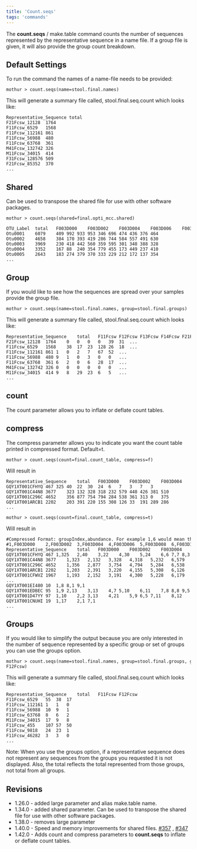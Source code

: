 ```yaml
---
title: 'Count.seqs'
tags: 'commands'
---
```

The **count.seqs** / make.table command counts the
number of sequences represented by the representative sequence in a name
file. If a group file is given, it will also provide the group count
breakdown.

## Default Settings

To run the command the names of a name-file needs to be provided:

    mothur > count.seqs(name=stool.final.names)

This will generate a summary file called, stool.final.seq.count which
looks like:

    Representative_Sequence total  
    F21Fcsw_12128  1764
    F11Fcsw_6529   1568
    F11Fcsw_112161 861
    F11Fcsw_56988  480
    F11Fcsw_63768  361
    M41Fcsw_132742 326
    M11Fcsw_34015  414
    F31Fcsw_128576 509
    F21Fcsw_85352  370
    ...

## Shared

Can be used to transpose the shared file for use with other software
packages.

    mothur > count.seqs(shared=final.opti_mcc.shared)

    OTU_Label  total   F003D000    F003D002    F003D004    F003D006    F003D008    F003D142    F003D144    F003D146    F003D148    F003D150
    Otu0001    6079    409 992 933 953 346 696 474 436 376 464
    Otu0002    4658    384 170 393 419 286 744 584 557 491 630
    Otu0003    3969    230 418 442 560 359 595 301 348 388 328
    Otu0004    3352    167 88  240 354 779 455 173 449 237 410
    Otu0005    2643    183 274 379 370 333 229 212 172 137 354
    ...

## Group

If you would like to see how the sequences are spread over your samples
provide the group file.

    mothur > count.seqs(name=stool.final.names, group=stool.final.groups)

This will generate a summary file called, stool.final.seq.count which
looks like:

    Representative_Sequence    total   F11Fcsw F12Fcsw F13Fcsw F14Fcsw F21Fcsw F22Fcsw 
    F21Fcsw_12128  1764    0   0   0   0   39  31  ...
    F11Fcsw_6529   1568    38  17  23  128 26  18  ...
    F11Fcsw_112161 861 1   0   2   7   67  52  ...
    F11Fcsw_56988  480 9   1   0   3   0   0   ...
    F11Fcsw_63768  361 6   2   0   6   28  17  ...
    M41Fcsw_132742 326 0   0   0   0   0   0   ...
    M11Fcsw_34015  414 9   8   29  23  6   5   ...
    ...

## count

The count parameter allows you to inflate or deflate count tables.

## compress

The compress parameter allows you to indicate you want the count table
printed in compressed format. Default=t.

    mothur > count.seqs(count=final.count_table, compress=f)

Will result in

    Representative_Sequence    total   F003D000    F003D002    F003D004    F003D006    F003D008    F003D142    F003D144    F003D146    F003D148    F003D150
    GQY1XT001CFHYQ 467 325 40  22  30  24  6   7   3   7   3
    GQY1XT001C44N8 3677    323 132 328 318 232 579 448 426 381 510
    GQY1XT001C296C 4652    356 877 754 794 284 538 361 313 0   375
    GQY1XT001ARCB1 2202    203 391 220 155 308 126 33  191 289 286
    ...

    mothur > count.seqs(count=final.count_table, compress=t)

Will result in

    #Compressed Format: groupIndex,abundance. For example 1,6 would mean the read has an abundance of 6 for group 1.
    #1,F003D000    2,F003D002  3,F003D004  4,F003D006  5,F003D008  6,F003D142  7,F003D144  8,F003D146  9,F003D148  10,F003D150 
    Representative_Sequence    total   F003D000    F003D002    F003D004    F003D006    F003D008    F003D142    F003D144    F003D146    F003D148    F003D150
    GQY1XT001CFHYQ 467 1,325   2,40    3,22    4,30    5,24    6,6 7,7 8,3 9,7 10,3
    GQY1XT001C44N8 3677    1,323   2,132   3,328   4,318   5,232   6,579   7,448   8,426   9,381   10,510
    GQY1XT001C296C 4652    1,356   2,877   3,754   4,794   5,284   6,538   7,361   8,313   10,375
    GQY1XT001ARCB1 2202    1,203   2,391   3,220   4,155   5,308   6,126   7,33    8,191   9,289   10,286
    GQY1XT001CFWVZ 1967    1,193   2,152   3,191   4,300   5,228   6,179   7,172   8,161   9,111   10,280
    ...
    GQY1XT001EI480 10  1,8 8,1 9,1
    GQY1XT001EDBEC 95  1,9 2,13    3,13    4,7 5,10    6,11    7,8 8,8 9,5 10,11
    GQY1XT001D47YY 97  1,10    2,2 3,13    4,21    5,9 6,5 7,11    8,12    9,2 10,12
    GQY1XT001CNUHI 19  1,17    2,1 7,1
    ...

## Groups

If you would like to simplify the output because you are only interested
in the number of sequence represented by a specific group or set of
groups you can use the groups option.

    mothur > count.seqs(name=stool.final.names, group=stool.final.groups, groups=F11Fcsw-F12Fcsw)

This will generate a summary file called, stool.final.seq.count which
looks like:

    Representative_Sequence    total   F11Fcsw F12Fcsw 
    F11Fcsw_6529   55  38  17  
    F11Fcsw_112161 1   1   0   
    F11Fcsw_56988  10  9   1   
    F11Fcsw_63768  8   6   2   
    M11Fcsw_34015  17  9   8   
    F11Fcsw_455    107 57  50  
    F11Fcsw_9818   24  23  1   
    F11Fcsw_46282  3   3   0   
    ...

Note: When you use the groups option, if a representative sequence does
not represent any sequences from the groups you requested it is not
displayed. Also, the total reflects the total represented from those
groups, not total from all groups.

## Revisions

-   1.26.0 - added large parameter and alias make.table name.
-   1.34.0 - added shared parameter. Can be used to transpose the shared
    file for use with other software packages.
-   1.38.0 - removes large parameter
-   1.40.0 - Speed and memory improvements for shared files.
    [\#357](https://github.com/mothur/mothur/issues/357) ,
    [\#347](https://github.com/mothur/mothur/issues/347)
-   1.42.0 - Adds count and compress parameters to **count.seqs** to inflate
    or deflate count tables.


